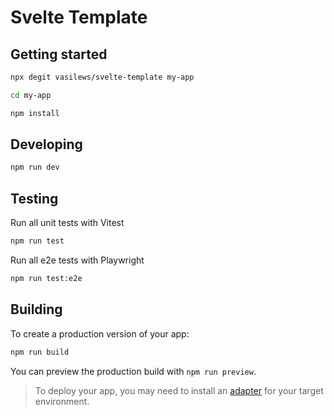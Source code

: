 # Svelte Template

## Getting started

```bash
npx degit vasilews/svelte-template my-app
```

```bash
cd my-app
```

```bash
npm install
```

## Developing

```bash
npm run dev
```

## Testing

Run all unit tests with Vitest

```bash
npm run test
```

Run all e2e tests with Playwright

```bash
npm run test:e2e
```

## Building

To create a production version of your app:

```bash
npm run build
```

You can preview the production build with `npm run preview`.

> To deploy your app, you may need to install an [adapter](https://kit.svelte.dev/docs/adapters) for your target environment.
